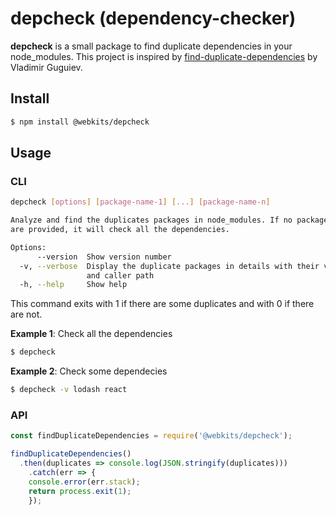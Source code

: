 # depcheck (dependency-checker)
**depcheck** is a small package to find duplicate dependencies in your node_modules. This project is inspired by [find-duplicate-dependencies](https://github.com/vovacodes/find-duplicate-dependencies) by Vladimir Guguiev.

## Install

```bash
$ npm install @webkits/depcheck
```



## Usage

### CLI

```bash
depcheck [options] [package-name-1] [...] [package-name-n]

Analyze and find the duplicates packages in node_modules. If no package names
are provided, it will check all the dependencies.

Options:
      --version  Show version number                                   [boolean]
  -v, --verbose  Display the duplicate packages in details with their version
                 and caller path                                       [boolean]
  -h, --help     Show help                                             [boolean]
```

This command exits with 1 if there are some duplicates and with 0 if there are not.



**Example 1**: Check all the dependencies

```bash
$ depcheck
```



**Example 2**: Check some dependecies

```bash
$ depcheck -v lodash react
```



### API

```javascript
const findDuplicateDependencies = require('@webkits/depcheck');

findDuplicateDependencies()
  .then(duplicates => console.log(JSON.stringify(duplicates)))
 	.catch(err => {
  	console.error(err.stack);
  	return process.exit(1);
	});
```
